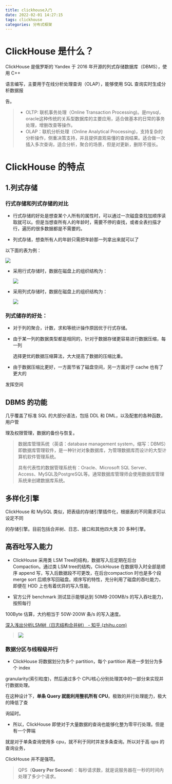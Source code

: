 ```yaml
---
title: clickhouse入门
date: 2022-02-01 14:27:15
tags: clickhouse
categories: 分布式框架
---
```


# **ClickHouse** 是什么？

ClickHouse 是俄罗斯的 Yandex 于 2016 年开源的列式存储数据库（DBMS），使用 C++

语言编写，主要用于在线分析处理查询（OLAP），能够使用 SQL 查询实时生成分析数据报

告。

>- OLTP:   联机事务处理（Online Transaction Processing)。是mysql，oracle这种传统的关系型数据库的主要应用，适合做基本的日常的事务处理，增删改查等操作。
>- OLAP：联机分析处理（Online Analytical Processing)，支持复杂的分析操作，侧重决策支持，并且提供直观易懂的查询结果。适合做一次插入多次查询，适合分析，聚合的场景，但是对更新，删除不擅长。



# ClickHouse **的特点**

## 1.**列式存储**

### 行式存储和列式存储的对比

- 行式存储的好处是想查某个人所有的属性时，可以通过一次磁盘查找加顺序读取就可以。但是当想查所有人的年龄时，需要不停的查找，或者全表扫描才行，遍历的很多数据都是不需要的。

- 列式存储，想查所有人的年龄只需把年龄那一列拿出来就可以了

以下面的表为例：

![](https://tva1.sinaimg.cn/large/008i3skNly1gyy3x95nv3j31580est9i.jpg)

- 采用行式存储时，数据在磁盘上的组织结构为：

  ![](https://tva1.sinaimg.cn/large/008i3skNly1gyy3xu1e5zj315s05igm7.jpg)

- 采用列式存储时，数据在磁盘上的组织结构为：

  ![](https://tva1.sinaimg.cn/large/008i3skNly1gyy3yqqgzzj315405kjrz.jpg)

### **列式储存的好处：**

- 对于列的聚合，计数，求和等统计操作原因优于行式存储。

- 由于某一列的数据类型都是相同的，针对于数据存储更容易进行数据压缩，每一列

  选择更优的数据压缩算法，大大提高了数据的压缩比重。

- 由于数据压缩比更好，一方面节省了磁盘空间，另一方面对于 cache 也有了更大的

发挥空间

## **DBMS** **的功能**

几乎覆盖了标准 SQL 的大部分语法，包括 DDL 和 DML，以及配套的各种函数，用户管

理及权限管理，数据的备份与恢复。 

> 数据库管理系统（英语：database management system，缩写：DBMS）即数据库管理软件，是一种针对对象数据库，为管理数据库而设计的大型计算机软件管理系统。
>
> 具有代表性的数据管理系统有：Oracle、Microsoft SQL Server、Access、MySQL及PostgreSQL等。通常数据库管理师会使用数据库管理系统来创建数据库系统。

##  **多样化引擎**

ClickHouse 和 MySQL 类似，把表级的存储引擎插件化，根据表的不同需求可以设定不同

的存储引擎。目前包括合并树、日志、接口和其他四大类 20 多种引擎。

## 高吞吐写入能力

- ClickHouse 采用类 LSM Tree的结构，数据写入后定期在后台 Compaction。通过类 LSM tree的结构，ClickHouse 在数据导入时全部是顺序 append 写，写入后数据段不可更改，在后台compaction 时也是多个段 merge sort 后顺序写回磁盘。顺序写的特性，充分利用了磁盘的吞吐能力，即便在 HDD 上也有着优异的写入性能。

- 官方公开 benchmark 测试显示能够达到 50MB-200MB/s 的写入吞吐能力，按照每行

100Byte 估算，大约相当于 50W-200W 条/s 的写入速度。

[深入浅出分析LSM树（日志结构合并树） - 知乎 (zhihu.com)](https://zhuanlan.zhihu.com/p/415799237)

> ![](https://tva1.sinaimg.cn/large/008i3skNly1gyy4aob591j314o0hg0uk.jpg)

### **数据分区与线程级并行**

- ClickHouse 将数据划分为多个 partition，每个 partition 再进一步划分为多个 index 

granularity(索引粒度)，然后通过多个 CPU核心分别处理其中的一部分来实现并行数据处理。

在这种设计下，**单条 Query 就能利用整机所有 CPU**。极致的并行处理能力，极大的降低了查

询延时。

- 所以，ClickHouse 即使对于大量数据的查询也能够化整为零平行处理。但是有一个弊端

就是对于单条查询使用多 cpu，就不利于同时并发多条查询。所以对于高 qps 的查询业务，

ClickHouse 并不是强项。

> QPS（**Query Per Second**）：每秒请求数，就是说服务器在一秒的时间内处理了多少个请求。

